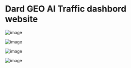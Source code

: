 # Dard GEO AI Traffic dashbord website



![image](https://github.com/user-attachments/assets/8a489f10-c01e-4fe7-ba01-fe06e0781b12)



![image](https://github.com/user-attachments/assets/cb80cd1c-5742-45b6-815c-6eea8ea78541)



![image](https://github.com/user-attachments/assets/c1502b28-15ec-42df-93c8-e39d05c292b5)



![image](https://github.com/user-attachments/assets/efbf2727-f548-4afa-ab79-5e20d6aaff2b)



